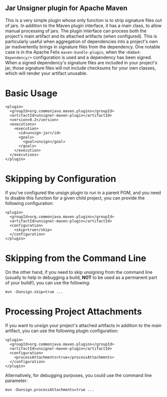Jar Unsigner plugin for Apache Maven
------------------------------------

This is a very simple plugin whose only function is to strip signature files out of jars. In addition to the Maven plugin interface, it has a main class, to allow manual processing of jars. The plugin interface can process both the project's main artifact and its attached artifacts (when configured). This is particularly useful when aggregation of dependencies into a project's own jar inadvertently brings in signature files from the dependency. One notable case is in the Apache Felix `maven-bundle-plugin`, when the `<Embed-Dependency/>` configuration is used and a dependency has been signed. When a signed dependency's signature files are included in your project's jar, those signature files will not include checksums for your own classes, which will render your artifact unusable.

Basic Usage
===========

    <plugin>
      <groupId>org.commonjava.maven.plugins</groupId>
      <artifactId>unsigner-maven-plugin</artifactId>
      <version>0.2</version>
      <executions>
        <execution>
          <id>unsign-jar</id>
          <goals>
            <goal>unsign</goal>
          </goals>
        </execution>
      </executions>
    </plugin>


Skipping by Configuration
=========================

If you've configured the unsign plugin to run in a parent POM, and you need to disable this function for a given child project, you can provide the following configuration:

    <plugin>
      <groupId>org.commonjava.maven.plugins</groupId>
      <artifactId>unsigner-maven-plugin</artifactId>
      <configuration>
        <skip>true</skip>
      </configuration>
    </plugin>


Skipping from the Command Line
==============================

On the other hand, if you need to skip unsigning from the command line (usually to help in debugging a build, **NOT** to be used as a permanent part of your build!), you can use the following:

    mvn -Dunsign.skip=true ...


Processing Project Attachments
==============================

If you want to unsign your project's attached artifacts in addition to the main artifact, you can use the following plugin configuration:

    <plugin>
      <groupId>org.commonjava.maven.plugins</groupId>
      <artifactId>unsigner-maven-plugin</artifactId>
      <configuration>
        <processAttachments>true</processAttachments>
      </configuration>
    </plugin>

Alternatively, for debugging purposes, you could use the command line parameter:

    mvn -Dunsign.processAttachments=true ...

